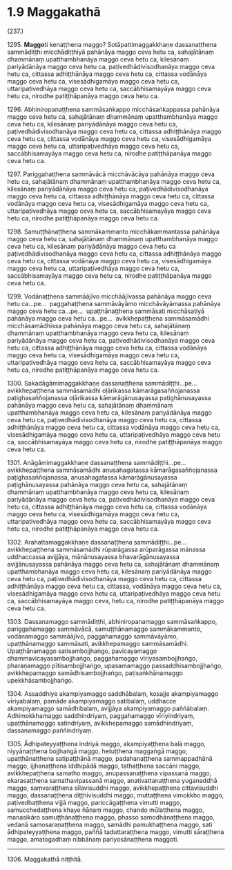 # 1.9 Maggakathā

(237.)

1295\. **Maggo**ti kenaṭṭhena maggo? Sotāpattimaggakkhaṇe dassanaṭṭhena sammādiṭṭhi micchādiṭṭhiyā pahānāya maggo ceva hetu ca, sahajātānaṃ dhammānaṃ upatthambhanāya maggo ceva hetu ca, kilesānaṃ pariyādānāya maggo ceva hetu ca, paṭivedhādivisodhanāya maggo ceva hetu ca, cittassa adhiṭṭhānāya maggo ceva hetu ca, cittassa vodānāya maggo ceva hetu ca, visesādhigamāya maggo ceva hetu ca, uttaripaṭivedhāya maggo ceva hetu ca, saccābhisamayāya maggo ceva hetu ca, nirodhe patiṭṭhāpanāya maggo ceva hetu ca.

1296\. Abhiniropanaṭṭhena sammāsaṅkappo micchāsaṅkappassa pahānāya maggo ceva hetu ca, sahajātānaṃ dhammānaṃ upatthambhanāya maggo ceva hetu ca, kilesānaṃ pariyādānāya maggo ceva hetu ca, paṭivedhādivisodhanāya maggo ceva hetu ca, cittassa adhiṭṭhānāya maggo ceva hetu ca, cittassa vodānāya maggo ceva hetu ca, visesādhigamāya maggo ceva hetu ca, uttaripaṭivedhāya maggo ceva hetu ca, saccābhisamayāya maggo ceva hetu ca, nirodhe patiṭṭhāpanāya maggo ceva hetu ca.

1297\. Pariggahaṭṭhena sammāvācā micchāvācāya pahānāya maggo ceva hetu ca, sahajātānaṃ dhammānaṃ upatthambhanāya maggo ceva hetu ca, kilesānaṃ pariyādānāya maggo ceva hetu ca, paṭivedhādivisodhanāya maggo ceva hetu ca, cittassa adhiṭṭhānāya maggo ceva hetu ca, cittassa vodānāya maggo ceva hetu ca, visesādhigamāya maggo ceva hetu ca, uttaripaṭivedhāya maggo ceva hetu ca, saccābhisamayāya maggo ceva hetu ca, nirodhe patiṭṭhāpanāya maggo ceva hetu ca.

1298\. Samuṭṭhānaṭṭhena sammākammanto micchākammantassa pahānāya maggo ceva hetu ca, sahajātānaṃ dhammānaṃ upatthambhanāya maggo ceva hetu ca, kilesānaṃ pariyādānāya maggo ceva hetu ca paṭivedhādivisodhanāya maggo ceva hetu ca, cittassa adhiṭṭhānāya maggo ceva hetu ca, cittassa vodānāya maggo ceva hetu ca, visesādhigamāya maggo ceva hetu ca, uttaripaṭivedhāya maggo ceva hetu ca, saccābhisamayāya maggo ceva hetu ca, nirodhe patiṭṭhāpanāya maggo ceva hetu ca.

1299\. Vodānaṭṭhena sammāājīvo micchāājīvassa pahānāya maggo ceva hetu ca…pe…  paggahaṭṭhena sammāvāyāmo micchāvāyāmassa pahānāya maggo ceva hetu ca…pe…  upaṭṭhānaṭṭhena sammāsati micchāsatiyā pahānāya maggo ceva hetu ca…pe…  avikkhepaṭṭhena sammāsamādhi micchāsamādhissa pahānāya maggo ceva hetu ca, sahajātānaṃ dhammānaṃ upatthambhanāya maggo ceva hetu ca, kilesānaṃ pariyādānāya maggo ceva hetu ca, paṭivedhādivisodhanāya maggo ceva hetu ca, cittassa adhiṭṭhānāya maggo ceva hetu ca, cittassa vodānāya maggo ceva hetu ca, visesādhigamāya maggo ceva hetu ca, uttaripaṭivedhāya maggo ceva hetu ca, saccābhisamayāya maggo ceva hetu ca, nirodhe patiṭṭhāpanāya maggo ceva hetu ca.

1300\. Sakadāgāmimaggakkhaṇe dassanaṭṭhena sammādiṭṭhi…pe…  avikkhepaṭṭhena sammāsamādhi oḷārikassa kāmarāgasaññojanassa paṭighasaññojanassa oḷārikassa kāmarāgānusayassa paṭighānusayassa pahānāya maggo ceva hetu ca, sahajātānaṃ dhammānaṃ upatthambhanāya maggo ceva hetu ca, kilesānaṃ pariyādānāya maggo ceva hetu ca, paṭivedhādivisodhanāya maggo ceva hetu ca, cittassa adhiṭṭhānāya maggo ceva hetu ca, cittassa vodānāya maggo ceva hetu ca, visesādhigamāya maggo ceva hetu ca, uttaripaṭivedhāya maggo ceva hetu ca, saccābhisamayāya maggo ceva hetu ca, nirodhe patiṭṭhāpanāya maggo ceva hetu ca.

1301\. Anāgāmimaggakkhaṇe dassanaṭṭhena sammādiṭṭhi…pe…  avikkhepaṭṭhena sammāsamādhi anusahagatassa kāmarāgasaññojanassa paṭighasaññojanassa, anusahagatassa kāmarāgānusayassa paṭighānusayassa pahānāya maggo ceva hetu ca, sahajātānaṃ dhammānaṃ upatthambhanāya maggo ceva hetu ca, kilesānaṃ pariyādānāya maggo ceva hetu ca, paṭivedhādivisodhanāya maggo ceva hetu ca, cittassa adhiṭṭhānāya maggo ceva hetu ca, cittassa vodānāya maggo ceva hetu ca, visesādhigamāya maggo ceva hetu ca, uttaripaṭivedhāya maggo ceva hetu ca, saccābhisamayāya maggo ceva hetu ca, nirodhe patiṭṭhāpanāya maggo ceva hetu ca.

1302\. Arahattamaggakkhaṇe dassanaṭṭhena sammādiṭṭhi…pe…  avikkhepaṭṭhena sammāsamādhi rūparāgassa arūparāgassa mānassa uddhaccassa avijjāya, mānānusayassa bhavarāgānusayassa avijjānusayassa pahānāya maggo ceva hetu ca, sahajātānaṃ dhammānaṃ upatthambhanāya maggo ceva hetu ca, kilesānaṃ pariyādānāya maggo ceva hetu ca, paṭivedhādivisodhanāya maggo ceva hetu ca, cittassa adhiṭṭhānāya maggo ceva hetu ca, cittassa, vodānāya maggo ceva hetu ca, visesādhigamāya maggo ceva hetu ca, uttaripaṭivedhāya maggo ceva hetu ca, saccābhisamayāya maggo ceva, hetu ca, nirodhe patiṭṭhāpanāya maggo ceva hetu ca.

1303\. Dassanamaggo sammādiṭṭhi, abhiniropanamaggo sammāsaṅkappo, pariggahamaggo sammāvācā, samuṭṭhānamaggo sammākammanto, vodānamaggo sammāājīvo, paggahamaggo sammāvāyāmo, upaṭṭhānamaggo sammāsati, avikkhepamaggo sammāsamādhi. Upaṭṭhānamaggo satisambojjhaṅgo, pavicayamaggo dhammavicayasambojjhaṅgo, paggahamaggo vīriyasambojjhaṅgo, pharaṇamaggo pītisambojjhaṅgo, upasamamaggo passaddhisambojjhaṅgo, avikkhepamaggo samādhisambojjhaṅgo, paṭisaṅkhānamaggo upekkhāsambojjhaṅgo.

1304\. Assaddhiye akampiyamaggo saddhābalaṃ, kosajje akampiyamaggo vīriyabalaṃ, pamāde akampiyamaggo satibalaṃ, uddhacce akampiyamaggo samādhibalaṃ, avijjāya akampiyamaggo paññābalaṃ. Adhimokkhamaggo saddhindriyaṃ, paggahamaggo vīriyindriyaṃ, upaṭṭhānamaggo satindriyaṃ, avikkhepamaggo samādhindriyaṃ, dassanamaggo paññindriyaṃ.

1305\. Ādhipateyyaṭṭhena indriyā maggo, akampiyaṭṭhena balā maggo, niyyānaṭṭhena bojjhaṅgā maggo, hetuṭṭhena maggaṅgā maggo, upaṭṭhānaṭṭhena satipaṭṭhānā maggo, padahanaṭṭhena sammappadhānā maggo, ijjhanaṭṭhena iddhipādā maggo, tathaṭṭhena saccāni maggo, avikkhepaṭṭhena samatho maggo, anupassanaṭṭhena vipassanā maggo, ekarasaṭṭhena samathavipassanā maggo, anativattanaṭṭhena yuganaddhā maggo, saṃvaraṭṭhena sīlavisuddhi maggo, avikkhepaṭṭhena cittavisuddhi maggo, dassanaṭṭhena diṭṭhivisuddhi maggo, muttaṭṭhena vimokkho maggo, paṭivedhaṭṭhena vijjā maggo, pariccāgaṭṭhena vimutti maggo, samucchedaṭṭhena khaye ñāṇaṃ maggo, chando mūlaṭṭhena maggo, manasikāro samuṭṭhānaṭṭhena maggo, phasso samodhānaṭṭhena maggo, vedanā samosaraṇaṭṭhena maggo, samādhi pamukhaṭṭhena maggo, sati ādhipateyyaṭṭhena maggo, paññā taduttaraṭṭhena maggo, vimutti sāraṭṭhena maggo, amatogadhaṃ nibbānaṃ pariyosānaṭṭhena maggoti.

---

1306\. Maggakathā niṭṭhitā.
